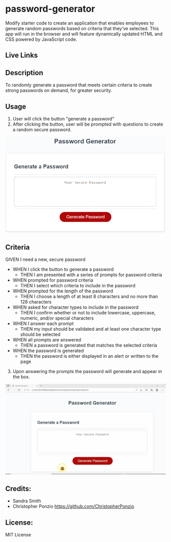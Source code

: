 # password-generator
Modify starter code to create an application that enables employees to generate random passwords based on criteria that they’ve selected. This app will run in the browser and will feature dynamically updated HTML and CSS powered by JavaScript code.

## Live Links


## Description
To randomly generate a password that meets certain criteria to create strong passwords on demand, for greater security.

## Usage
1. User will click the button "generate a password"
2. After clicking the button, user will be prompted with questions to create a random secure password.

![password generator](./assets/images/password_generator.png)

## Criteria 
GIVEN I need a new, secure password
* WHEN I click the button to generate a password
    * THEN I am presented with a series of prompts for password criteria
* WHEN prompted for password criteria
    * THEN I select which criteria to include in the password
* WHEN prompted for the length of the password
    * THEN I choose a length of at least 8 characters and no more than 128 characters
* WHEN asked for character types to include in the password
    * THEN I confirm whether or not to include lowercase, uppercase, numeric, and/or special characters
* WHEN I answer each prompt
    * THEN my input should be validated and at least one character type should be selected
* WHEN all prompts are answered
    * THEN a password is generated that matches the selected criteria
* WHEN the password is generated
    * THEN the password is either displayed in an alert or written to the page

3. Upon answering the prompts the password will generate and appear in the box. 

![password generated](./assets/images/password-generator.gif)

## Credits:
* Sandra Smith
* Christopher Ponzio https://github.com/ChristopherPonzio

## License:
MIT License
